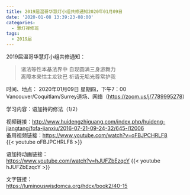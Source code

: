 ```yaml
---
title: 2019届温哥华慧灯小组共修通知2020年01月09日
date: '2020-01-08 13:39:23-08:00'
categories:
  - 慧灯禅修班
tags:
  - 2019届
---
```

2019届温哥华慧灯小组共修通知：

> 诸法等性本基法界中 
> 自现圆满三身游舞力  
> 离障本来怙主龙钦巴 
> 祈请无垢光尊常护我 

时间、地点：
2020年01月09日 星期四，下午7：00
Vancouver/Coquitlam/Surrey道场、网络（<https://zoom.us/j/7789995278>）

学习内容：语加持的修法（1/2）

视频链接：<http://www.huidengzhiguang.com/index.php/huideng-jiangtang/fofa-jianxiu/2016-07-21-09-24-32/645-l12006>  
备用视频链接：<https://www.youtube.com/watch?v=oFBJPCHRLF8>  
{{< youtube oFBJPCHRLF8 >}}

语加持动画链接：  
<https://www.youtube.com/watch?v=hJUFZbEzqcY>
{{< youtube hJUFZbEzqcY >}}

文字链接：  
<https://luminouswisdomca.org/hdcx/book2/40-15>
